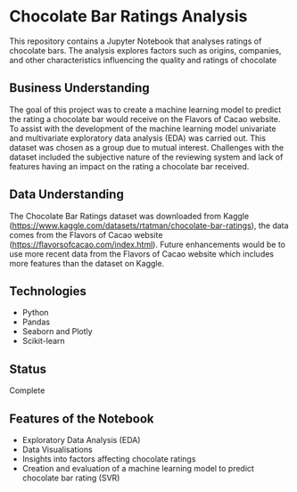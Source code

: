 # Chocolate Bar Ratings Analysis

This repository contains a Jupyter Notebook that analyses ratings of chocolate bars. The analysis explores factors such as origins, companies, and other characteristics influencing the quality and ratings of chocolate

## Business Understanding
The goal of this project was to create a machine learning model to predict the rating a chocolate bar would receive on the Flavors of Cacao website. To assist with the development of the machine learning model univariate and multivariate exploratory data analysis (EDA) was carried out. This dataset was chosen as a group due to mutual interest. Challenges with the dataset included the subjective nature of the reviewing system and lack of features having an impact on the rating a chocolate bar received. 

## Data Understanding

The Chocolate Bar Ratings dataset was downloaded from Kaggle (https://www.kaggle.com/datasets/rtatman/chocolate-bar-ratings), the data comes from the Flavors of Cacao website (https://flavorsofcacao.com/index.html). Future enhancements would be to use more recent data from the Flavors of Cacao website which includes more features than the dataset on Kaggle.

## Technologies

- Python
- Pandas
- Seaborn and Plotly
- Scikit-learn

## Status

Complete

## Features of the Notebook
- Exploratory Data Analysis (EDA)
- Data Visualisations
- Insights into factors affecting chocolate ratings
- Creation and evaluation of a machine learning model to predict chocolate bar rating (SVR) 
